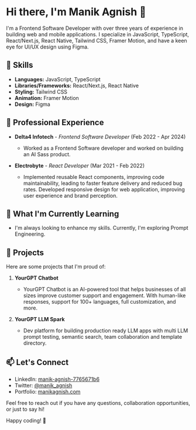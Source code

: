 # Hi there, I'm Manik Agnish 👋

I'm a Frontend Software Developer with over three years of experience in building web and mobile applications. I specialize in JavaScript, TypeScript, React/Next.js, React Native, Tailwind CSS, Framer Motion, and have a keen eye for UI/UX design using Figma.

## 🚀 Skills

- **Languages:** JavaScript, TypeScript
- **Libraries/Frameworks:** React/Next.js, React Native
- **Styling:** Tailwind CSS
- **Animation:** Framer Motion
- **Design:** Figma

## 💼 Professional Experience

- **Delta4 Infotech** - *Frontend Software Developer* (Feb 2022 - Apr 2024)
  - Worked as a Frontend Software developer and worked on building an AI Sass product.

- **Electrobyte** - *React Developer* (Mar 2021 - Feb 2022)
  - Implemented reusable React components, improving code maintainability, leading to faster feature delivery and reduced bug rates. Developed responsive design for web application, improving user experience and brand perception.

## 🌱 What I'm Currently Learning

- I'm always looking to enhance my skills. Currently, I'm exploring Prompt Engineering.

## 🔧 Projects

Here are some projects that I'm proud of:

1. **YourGPT Chatbot**
   - YourGPT Chatbot is an AI-powered tool that helps businesses of all sizes improve customer support and engagement. With human-like responses, support for 100+ languages, full customization, and more.

2. **YourGPT LLM Spark**
   - Dev platform for building production ready LLM apps with multi LLM prompt testing, semantic search, team collaboration and template directory.

## 📫 Let's Connect

- LinkedIn: [manik-agnish-7765671b6](https://www.linkedin.com/in/manikagnish)
- Twitter: [@manik_agnish](https://twitter.com/manik_agnish)
- Portfolio: [manikagnish.com](https://www.manikagnish.com)

Feel free to reach out if you have any questions, collaboration opportunities, or just to say hi!

Happy coding! 🚀
